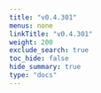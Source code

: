 ```yaml
---
title: "v0.4.301"
menus: none
linkTitle: "v0.4.301"
weight: 200
exclude_search: true
toc_hide: false
hide_summary: true
type: "docs"
---
```


